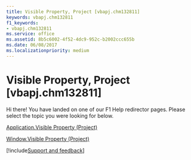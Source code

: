 ```yaml
---
title: Visible Property, Project [vbapj.chm132811]
keywords: vbapj.chm132811
f1_keywords:
- vbapj.chm132811
ms.service: office
ms.assetid: 8b5c6002-4f52-4dc9-952c-b2002ccc655b
ms.date: 06/08/2017
ms.localizationpriority: medium
---
```



# Visible Property, Project [vbapj.chm132811]

Hi there! You have landed on one of our F1 Help redirector pages. Please select the topic you were looking for below.

[Application.Visible Property (Project)](https://msdn.microsoft.com/library/43bf25de-4908-1fad-e5d5-9fba21e8b03c%28Office.15%29.aspx)

[Window.Visible Property (Project)](https://msdn.microsoft.com/library/470b7c57-3a5c-73da-d584-d757e6071001%28Office.15%29.aspx)

[!include[Support and feedback](~/includes/feedback-boilerplate.md)]